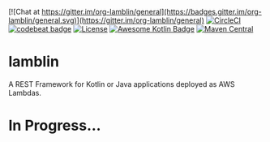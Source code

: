[![Chat at https://gitter.im/org-lamblin/general](https://badges.gitter.im/org-lamblin/general.svg)](https://gitter.im/org-lamblin/general)
[![CircleCI](https://circleci.com/gh/BorislavShekerov/lamblin.svg?style=shield)](https://circleci.com/gh/BorislavShekerov/lamblin)
[![codebeat badge](https://codebeat.co/badges/23c4a019-76f3-4999-af29-66a9fd188d19)](https://codebeat.co/projects/github-com-borislavshekerov-lamblin-master)
[![License](https://img.shields.io/badge/License-Apache%202.0-blue.svg)](https://opensource.org/licenses/Apache-2.0)
[![Awesome Kotlin Badge](https://kotlin.link/awesome-kotlin.svg)](https://github.com/KotlinBy/awesome-kotlin)
[![Maven Central](https://maven-badges.herokuapp.com/maven-central/org.lamblin/lamblin-core/badge.svg)](https://maven-badges.herokuapp.com/maven-central/cz.jirutka.rsql/rsql-parser)

# lamblin
A REST Framework for Kotlin or Java applications deployed as AWS Lambdas.

# In Progress...
